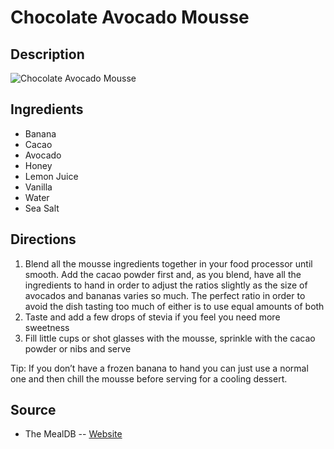 # Chocolate Avocado Mousse

## Description
![Chocolate Avocado Mousse](https://www.themealdb.com/images/media/meals/uttuxy1511382180.jpg "Chocolate Avocado Mousse")

## Ingredients
- Banana
- Cacao
- Avocado
- Honey
- Lemon Juice
- Vanilla
- Water
- Sea Salt

## Directions
1. Blend all the mousse ingredients together in your food processor until smooth. Add the cacao powder first and, as you blend, have all the ingredients to hand in order to adjust the ratios slightly as the size of avocados and bananas varies so much. The perfect ratio in order to avoid the dish tasting too much of either is to use equal amounts of both
2. Taste and add a few drops of stevia if you feel you need more sweetness
3. Fill little cups or shot glasses with the mousse, sprinkle with the cacao powder or nibs and serve 


Tip: If you don’t have a frozen banana to hand you can just use a normal one and then chill the mousse before serving for a cooling dessert.

## Source

- The MealDB -- [Website](https://themealdb.com/)

